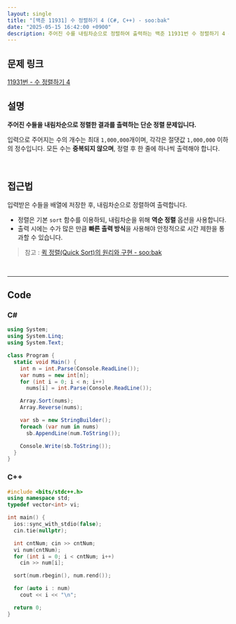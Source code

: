 ```yaml
---
layout: single
title: "[백준 11931] 수 정렬하기 4 (C#, C++) - soo:bak"
date: "2025-05-15 16:42:00 +0900"
description: 주어진 수를 내림차순으로 정렬하여 출력하는 백준 11931번 수 정렬하기 4 문제의 C# 및 C++ 풀이 및 해설
---
```


## 문제 링크
[11931번 - 수 정렬하기 4](https://www.acmicpc.net/problem/11931)

## 설명

**주어진 수들을 내림차순으로 정렬한 결과를 출력하는 단순 정렬 문제입니다.**

입력으로 주어지는 수의 개수는 최대 `1,000,000`개이며, 각각은 절댓값 `1,000,000` 이하의 정수입니다.
모든 수는 **중복되지 않으며**, 정렬 후 한 줄에 하나씩 출력해야 합니다.

<br>

## 접근법

입력받은 수들을 배열에 저장한 후, 내림차순으로 정렬하여 출력합니다.

- 정렬은 기본 `sort` 함수를 이용하되, 내림차순을 위해 **역순 정렬** 옵션을 사용합니다.
- 출력 시에는 수가 많은 만큼 **빠른 출력 방식**을 사용해야 안정적으로 시간 제한을 통과할 수 있습니다.

> 참고 : [퀵 정렬(Quick Sort)의 원리와 구현 - soo:bak](https://soo-bak.github.io/algorithm/theory/quick-sort/)

<br>

---

## Code

### C#

````csharp
using System;
using System.Linq;
using System.Text;

class Program {
  static void Main() {
    int n = int.Parse(Console.ReadLine());
    var nums = new int[n];
    for (int i = 0; i < n; i++)
      nums[i] = int.Parse(Console.ReadLine());

    Array.Sort(nums);
    Array.Reverse(nums);

    var sb = new StringBuilder();
    foreach (var num in nums)
      sb.AppendLine(num.ToString());

    Console.Write(sb.ToString());
  }
}
````

### C++

````cpp
#include <bits/stdc++.h>
using namespace std;
typedef vector<int> vi;

int main() {
  ios::sync_with_stdio(false);
  cin.tie(nullptr);

  int cntNum; cin >> cntNum;
  vi num(cntNum);
  for (int i = 0; i < cntNum; i++)
    cin >> num[i];

  sort(num.rbegin(), num.rend());

  for (auto i : num)
    cout << i << "\n";

  return 0;
}
````
